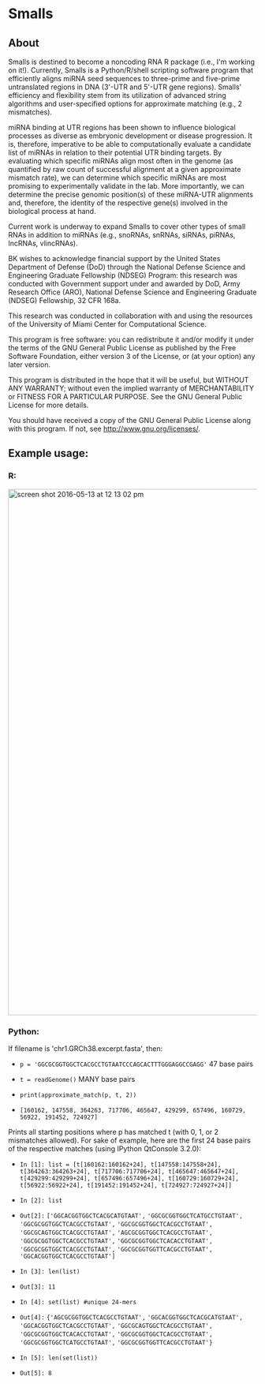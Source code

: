 # Smalls

## About

Smalls is destined to become a noncoding RNA R package (i.e., I'm working on it!).  Currently, Smalls is a Python/R/shell scripting software program that efficiently aligns miRNA seed sequences to three-prime and five-prime untranslated regions in DNA (3'-UTR and 5'-UTR gene regions).
Smalls' efficiency and flexibility stem from its utilization of advanced string algorithms and user-specified options for approximate matching (e.g., 2 mismatches).

miRNA binding at UTR regions has been shown to influence biological processes as diverse as embryonic development or disease progression.  It is, therefore, imperative
to be able to computationally evaluate a candidate list of miRNAs in relation to their potential UTR binding targets.  By evaluating which specific miRNAs align most often
in the genome (as quantified by raw count of successful alignment at a given approximate mismatch rate), we can determine which specific miRNAs are most promising to 
experimentally validate in the lab.  More importantly, we can determine the precise genomic position(s) of these miRNA-UTR alignments and, therefore, the identity of the respective gene(s)
involved in the biological process at hand.

Current work is underway to expand Smalls to cover other types of small RNAs in addition to miRNAs (e.g., snoRNAs, snRNAs, siRNAs, piRNAs, lncRNAs, vlincRNAs).           

BK wishes to acknowledge financial support by the United States Department of Defense (DoD) through the National Defense Science and Engineering 
Graduate Fellowship (NDSEG) Program: this research was conducted with Government support under and awarded by DoD, Army Research Office (ARO), National Defense 
Science and Engineering Graduate (NDSEG) Fellowship, 32 CFR 168a.

This research was conducted in collaboration with and using the resources of the University of Miami Center for Computational Science.

This program is free software: you can redistribute it and/or modify
it under the terms of the GNU General Public License as published by
the Free Software Foundation, either version 3 of the License, or
(at your option) any later version.

This program is distributed in the hope that it will be useful,
but WITHOUT ANY WARRANTY; without even the implied warranty of
MERCHANTABILITY or FITNESS FOR A PARTICULAR PURPOSE.  See the
GNU General Public License for more details.

You should have received a copy of the GNU General Public License
along with this program.  If not, see <http://www.gnu.org/licenses/>.


## Example usage:

### R:

<img width="1067" alt="screen shot 2016-05-13 at 12 13 02 pm" src="https://cloud.githubusercontent.com/assets/9893806/15254326/40fee134-1904-11e6-9908-a5bc97be1c47.png">

### Python:

If filename is 'chr1.GRCh38.excerpt.fasta', then:

* `p = 'GGCGCGGTGGCTCACGCCTGTAATCCCAGCACTTTGGGAGGCCGAGG'` 47 base pairs

* `t = readGenome()` MANY base pairs

* `print(approximate_match(p, t, 2))`
* `[160162, 147558, 364263, 717706, 465647, 429299, 657496, 160729, 56922, 191452, 724927]`

Prints all starting positions where p has matched t (with 0, 1, or 2 mismatches allowed).  For sake of example, here are the first 24 base pairs of the respective matches (using IPython QtConsole 3.2.0): 

* `In [1]: list = [t[160162:160162+24], t[147558:147558+24], t[364263:364263+24], t[717706:717706+24], t[465647:465647+24], t[429299:429299+24], t[657496:657496+24], t[160729:160729+24], t[56922:56922+24], t[191452:191452+24], t[724927:724927+24]]`

* `In [2]: list`
* `Out[2]:` 
`['GGCACGGTGGCTCACGCATGTAAT',`
 `'GGCGCGGTGGCTCATGCCTGTAAT',`
 `'GGCGCGGTGGCTCACGCCTGTAAT',`
 `'GGCGCGGTGGCTCACGCCTGTAAT',`
 `'GGCGCAGTGGCTCACGCCTGTAAT',`
 `'AGCGCGGTGGCTCACGCCTGTAAT',`
 `'GGCGCGGTGGCTCACGCCTGTAAT',`
 `'GGCGCGGTGGCTCACACCTGTAAT',`
 `'GGCGCGGTGGCTCACGCCTGTAAT',`
 `'GGCGCGGTGGTTCACGCCTGTAAT',`
 `'GGCACGGTGGCTCACGCCTGTAAT']`

* `In [3]: len(list)`
* `Out[3]: 11`

* `In [4]: set(list) #unique 24-mers`
* `Out[4]:` 
`{'AGCGCGGTGGCTCACGCCTGTAAT',`
 `'GGCACGGTGGCTCACGCATGTAAT',`
 `'GGCACGGTGGCTCACGCCTGTAAT',`
 `'GGCGCAGTGGCTCACGCCTGTAAT',`
 `'GGCGCGGTGGCTCACACCTGTAAT',`
 `'GGCGCGGTGGCTCACGCCTGTAAT',`
 `'GGCGCGGTGGCTCATGCCTGTAAT',`
 `'GGCGCGGTGGTTCACGCCTGTAAT'}`
 
* `In [5]: len(set(list))`
* `Out[5]: 8`
